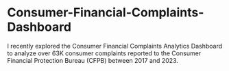 # Consumer-Financial-Complaints-Dashboard
I recently explored the Consumer Financial Complaints Analytics Dashboard to analyze over 63K consumer complaints reported to the Consumer Financial Protection Bureau (CFPB) between 2017 and 2023.
